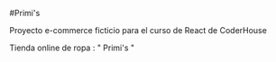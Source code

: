 #Primi's

Proyecto e-commerce ficticio para el curso de React de CoderHouse

Tienda online de ropa : " Primi's "
